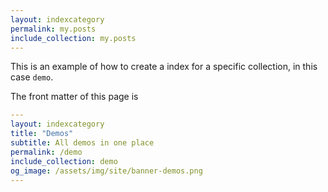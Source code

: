 ```yaml
---
layout: indexcategory
permalink: my.posts
include_collection: my.posts
---
```


This is an example of how to create a index for a specific collection, in this case `demo`.

The front matter of this page is 

```yaml
---
layout: indexcategory
title: "Demos"
subtitle: All demos in one place
permalink: /demo
include_collection: demo
og_image: /assets/img/site/banner-demos.png
---
```
